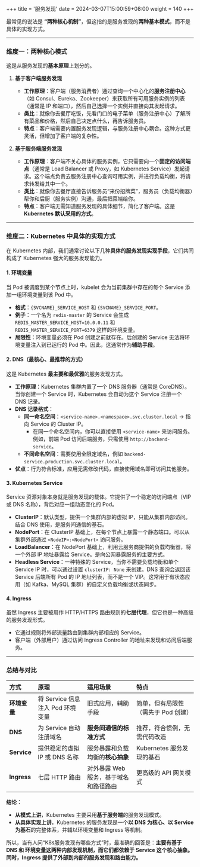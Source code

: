 +++
title = '服务发现'
date = 2024-03-07T15:00:59+08:00
weight = 140
+++



最常见的说法是 **“两种核心机制”**，但这指的是服务发现的**两种基本模式**，而不是具体的实现方式。

---

### 维度一：两种核心模式

这是从服务发现的**基本原理**上划分的。

1.  **基于客户端服务发现**
    *   **工作原理**：客户端（服务消费者）通过查询一个中心化的**服务注册中心**（如 Consul、Eureka、Zookeeper）来获取所有可用服务实例的列表（通常是 IP 和端口），然后自己选择一个实例并直接向其发起请求。
    *   **类比**：就像你去餐厅吃饭，先看门口的电子菜单（服务注册中心）了解所有菜品和价格，然后自己决定点什么，再告诉服务员。
    *   **特点**：客户端需要内置服务发现逻辑，与服务注册中心耦合。这种方式更灵活，但增加了客户端的复杂性。

2.  **基于服务端服务发现**
    *   **工作原理**：客户端不关心具体的服务实例，它只需要向一个**固定的访问端点**（通常是 Load Balancer 或 Proxy，如 Kubernetes Service）发起请求。这个端点负责去服务注册中心查询可用实例，并进行负载均衡，将请求转发给其中一个。
    *   **类比**：就像你去餐厅直接告诉服务员“来份招牌菜”，服务员（负载均衡器）帮你和后厨（服务实例）沟通，最后把菜端给你。
    *   **特点**：客户端无需知道服务发现的具体细节，简化了客户端。这是 **Kubernetes 默认采用的方式**。

---

### 维度二：Kubernetes 中具体的实现方式

在 Kubernetes 内部，我们通常讨论以下几种**具体的服务发现实现手段**，它们共同构成了 Kubernetes 强大的服务发现能力。

#### 1. 环境变量

当 Pod 被调度到某个节点上时，kubelet 会为当前集群中存在的每个 Service 添加一组环境变量到该 Pod 中。
*   **格式**：`{SVCNAME}_SERVICE_HOST` 和 `{SVCNAME}_SERVICE_PORT`。
*   **例子**：一个名为 `redis-master` 的 Service 会生成 `REDIS_MASTER_SERVICE_HOST=10.0.0.11` 和 `REDIS_MASTER_SERVICE_PORT=6379` 这样的环境变量。
*   **局限性**：环境变量必须在 Pod 创建之前就存在。后创建的 Service 无法将环境变量注入到已运行的 Pod 中。因此，这通常作为**辅助手段**。

#### 2. DNS（最核心、最推荐的方式）

这是 Kubernetes **最主要和最优雅**的服务发现方式。

*   **工作原理**：Kubernetes 集群内置了一个 DNS 服务器（通常是 CoreDNS）。当你创建一个 Service 时，Kubernetes 会自动为这个 Service 注册一个 DNS 记录。
*   **DNS 记录格式**：
    *   **同一命名空间**：`<service-name>.<namespace>.svc.cluster.local` -> 指向 Service 的 Cluster IP。
        *   在同一个命名空间内，你可以直接使用 `<service-name>` 来访问服务。例如，前端 Pod 访问后端服务，只需使用 `http://backend-service`。
    *   **不同命名空间**：需要使用全限定域名，例如 `backend-service.production.svc.cluster.local`。
*   **优点**：行为符合标准，应用无需修改代码，直接使用域名即可访问其他服务。

#### 3. Kubernetes Service

Service 资源对象本身就是服务发现的载体。它提供了一个稳定的访问端点（VIP 或 DNS 名称），背后对应一组动态变化的 Pod。
*   **ClusterIP**：默认类型，提供一个集群内部的虚拟 IP，只能从集群内部访问。结合 DNS 使用，是服务间通信的基石。
*   **NodePort**：在 ClusterIP 基础上，在每个节点上暴露一个静态端口。可以从集群外部通过 `<NodeIP>:<NodePort>` 访问服务。
*   **LoadBalancer**：在 NodePort 基础上，利用云服务商提供的负载均衡器，将一个外部 IP 地址暴露给 Service。是向公网暴露服务的主要方式。
*   **Headless Service**：一种特殊的 Service，当你不需要负载均衡和单个 Service IP 时，可以通过设置 `clusterIP: None` 来创建。DNS 查询会返回该 Service 后端所有 Pod 的 IP 地址列表，而不是一个 VIP。这常用于有状态应用（如 Kafka、MySQL 集群）的自定义负载均衡或状态同步。

#### 4. Ingress

虽然 Ingress 主要被用作 HTTP/HTTPS 路由规则的**七层代理**，但它也是一种高级的服务发现形式。
*   它通过规则将外部流量路由到集群内部相应的 Service。
*   客户端（外部用户）通过访问 Ingress Controller 的地址来发现和访问后端服务。

---

### 总结与对比

| 方式 | 原理 | 适用场景 | 特点 |
| :--- | :--- | :--- | :--- |
| **环境变量** | 将 Service 信息注入 Pod 环境变量 | 旧式应用，辅助手段 | 简单，但有局限性（需先于 Pod 创建） |
| **DNS** | 为 Service 自动注册域名 | **服务间通信的标准方式** | 推荐，符合惯例，无需代码改造 |
| **Service** | 提供稳定的虚拟 IP 或 DNS 名称 | 服务暴露和负载均衡的**核心抽象** | Kubernetes 服务发现的基石 |
| **Ingress** | 七层 HTTP 路由 | 对外暴露 Web 服务，基于域名和路径路由 | 更高级的 API 网关模式 |

**结论：**

*   **从模式上讲**，Kubernetes 主要采用**基于服务端**的服务发现模式。
*   **从具体实现上讲**，Kubernetes 的服务发现是一个**以 DNS 为核心、以 Service 为基石**的完整体系，并辅以环境变量和 Ingress 等机制。

所以，当有人问“K8s服务发现有哪些方式”时，最准确的回答是：**主要有基于 DNS 和 环境变量这两种内部发现机制，而它们都依赖于 Service 这个核心抽象。同时，Ingress 提供了外部到内部的服务发现和路由能力。**